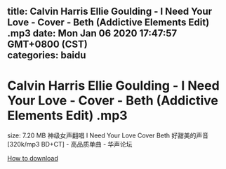 
title: Calvin Harris Ellie Goulding - I Need Your Love - Cover - Beth (Addictive Elements Edit) .mp3
date: Mon Jan 06 2020 17:47:57 GMT+0800 (CST)    
categories: baidu
---

# Calvin Harris Ellie Goulding - I Need Your Love - Cover - Beth (Addictive Elements Edit) .mp3
size: 7.20 MB
 神级女声翻唱 I Need Your Love Cover Beth 好甜美的声音[320k/mp3 BD+CT] - 高品质单曲 - 华声论坛
 

[How to download](https://bpcam.bemobtrk.com/go/2ceec3aa-1ca2-46d6-b9ff-aaa5c184517c?jno=4450)